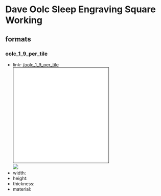 # Dave Oolc Sleep Engraving Square Working


## formats

### oolc_1_9_per_tile
* link: [/oolc_1_9_per_tile](oolc_1_9_per_tile)  
![](oolc_1_9_per_tile/working_300.png)  
![](oolc_1_9_per_tile/image_300.jpg)  
* width:   
* height:   
* thickness:   
* material:   
 
